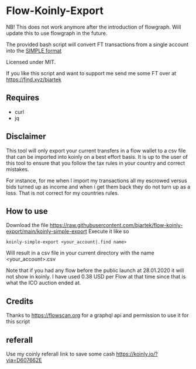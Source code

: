 # Flow-Koinly-Export

NB! This does not work anymore after the introduction of flowgraph. Will update this to use flowgraph in the future. 

The provided bash script will convert FT transactions from a single account into the [SIMPLE format](https://help.koinly.io/en/articles/3662999-how-to-create-a-custom-csv-file-with-your-data)

Licensed under MIT.

If you like this script and want to support me send me some FT over at https://find.xyz/bjartek

## Requires
 - curl
 - jq


## Disclaimer
This tool will only export your current transfers in a flow wallet to a csv file that can be imported into koinly on a best effort basis. It is up to the user of this tool to ensure that you follow the tax rules in your country and correct mistakes. 

For instance, for me when I import my transactions all my escrowed versus bids turned up as income and when i get them back they do not turn up as a loss. That is not correct for my countries rules.


## How to use
Download the file https://raw.githubusercontent.com/bjartek/flow-koinly-export/main/koinly-simple-export
Execute it like so
```
koinly-simple-export <your_account|.find name>
```

Will result in a csv file in your current directory with the name <your_account>.csv


Note that if you had any flow before the public launch at 28.01.2020 it will not show in koinly. I have used 0.38 USD per Flow at that time since that is what the ICO auction ended at. 


## Credits
Thanks to https://flowscan.org for a graphql api and permission to use it for this script

## referall

Use my coinly referall link to save some cash https://koinly.io/?via=D607662E

